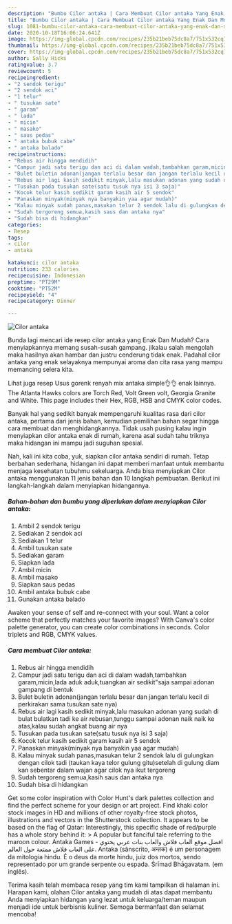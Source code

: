 ```yaml
---
description: "Bumbu Cilor antaka | Cara Membuat Cilor antaka Yang Enak Dan Mudah"
title: "Bumbu Cilor antaka | Cara Membuat Cilor antaka Yang Enak Dan Mudah"
slug: 1081-bumbu-cilor-antaka-cara-membuat-cilor-antaka-yang-enak-dan-mudah
date: 2020-10-18T16:06:24.641Z
image: https://img-global.cpcdn.com/recipes/235b21beb75dc8a7/751x532cq70/cilor-antaka-foto-resep-utama.jpg
thumbnail: https://img-global.cpcdn.com/recipes/235b21beb75dc8a7/751x532cq70/cilor-antaka-foto-resep-utama.jpg
cover: https://img-global.cpcdn.com/recipes/235b21beb75dc8a7/751x532cq70/cilor-antaka-foto-resep-utama.jpg
author: Sally Hicks
ratingvalue: 3.7
reviewcount: 5
recipeingredient:
- "2 sendok terigu"
- "2 sendok aci"
- "1 telur"
- " tusukan sate"
- " garam"
- " lada"
- " micin"
- " masako"
- " saus pedas"
- " antaka bubuk cabe"
- " antaka balado"
recipeinstructions:
- "Rebus air hingga mendidih"
- "Campur jadi satu terigu dan aci di dalam wadah,tambahkan garam,micin,lada aduk aduk,tuangkan air sedikit&#34;saja sampai adonan gampang di bentuk"
- "Bulet buletin adonan(jangan terlalu besar dan jangan terlalu kecil di perkirakan sama tusukan sate nya)"
- "Rebus air lagi kasih sedikit minyak,lalu masukan adonan yang sudah di bulat bulatkan tadi ke air rebusan,tunggu sampai adonan naik naik ke atas,kalau sudah angkat buang air nya"
- "Tusukan pada tusukan sate(satu tusuk nya isi 3 saja)"
- "Kocok telur kasih sedikit garam kasih air 5 sendok"
- "Panaskan minyak(minyak nya banyakin yaa agar mudah)"
- "Kalau minyak sudah panas,masukan telur 2 sendok lalu di gulungkan dengan cilok tadi (taukan kaya telor gulung gitu)setelah di gulung diam kan sebentar dalam wajan agar cilok nya ikut tergoreng"
- "Sudah tergoreng semua,kasih saus dan antaka nya"
- "Sudah bisa di hidangkan"
categories:
- Resep
tags:
- cilor
- antaka

katakunci: cilor antaka 
nutrition: 233 calories
recipecuisine: Indonesian
preptime: "PT29M"
cooktime: "PT52M"
recipeyield: "4"
recipecategory: Dinner

---
```



![Cilor antaka](https://img-global.cpcdn.com/recipes/235b21beb75dc8a7/751x532cq70/cilor-antaka-foto-resep-utama.jpg)

Bunda lagi mencari ide resep cilor antaka yang Enak Dan Mudah? Cara menyiapkannya memang susah-susah gampang. jikalau salah mengolah maka hasilnya akan hambar dan justru cenderung tidak enak. Padahal cilor antaka yang enak selayaknya mempunyai aroma dan cita rasa yang mampu memancing selera kita.

Lihat juga resep Usus gorenk renyah mix antaka simple👌👌 enak lainnya. The Atlanta Hawks colors are Torch Red, Volt Green volt, Georgia Granite and White. This page includes their Hex, RGB, HSB and CMYK color codes.

Banyak hal yang sedikit banyak mempengaruhi kualitas rasa dari cilor antaka, pertama dari jenis bahan, kemudian pemilihan bahan segar hingga cara membuat dan menghidangkannya. Tidak usah pusing kalau ingin menyiapkan cilor antaka enak di rumah, karena asal sudah tahu triknya maka hidangan ini mampu jadi suguhan spesial.


Nah, kali ini kita coba, yuk, siapkan cilor antaka sendiri di rumah. Tetap berbahan sederhana, hidangan ini dapat memberi manfaat untuk membantu menjaga kesehatan tubuhmu sekeluarga. Anda bisa menyiapkan Cilor antaka menggunakan 11 jenis bahan dan 10 langkah pembuatan. Berikut ini langkah-langkah dalam menyiapkan hidangannya.

<!--inarticleads1-->

##### Bahan-bahan dan bumbu yang diperlukan dalam menyiapkan Cilor antaka:

1. Ambil 2 sendok terigu
1. Sediakan 2 sendok aci
1. Sediakan 1 telur
1. Ambil  tusukan sate
1. Sediakan  garam
1. Siapkan  lada
1. Ambil  micin
1. Ambil  masako
1. Siapkan  saus pedas
1. Ambil  antaka bubuk cabe
1. Gunakan  antaka balado


Awaken your sense of self and re-connect with your soul. Want a color scheme that perfectly matches your favorite images? With Canva&#39;s color palette generator, you can create color combinations in seconds. Color triplets and RGB, CMYK values. 

<!--inarticleads2-->

##### Cara membuat Cilor antaka:

1. Rebus air hingga mendidih
1. Campur jadi satu terigu dan aci di dalam wadah,tambahkan garam,micin,lada aduk aduk,tuangkan air sedikit&#34;saja sampai adonan gampang di bentuk
1. Bulet buletin adonan(jangan terlalu besar dan jangan terlalu kecil di perkirakan sama tusukan sate nya)
1. Rebus air lagi kasih sedikit minyak,lalu masukan adonan yang sudah di bulat bulatkan tadi ke air rebusan,tunggu sampai adonan naik naik ke atas,kalau sudah angkat buang air nya
1. Tusukan pada tusukan sate(satu tusuk nya isi 3 saja)
1. Kocok telur kasih sedikit garam kasih air 5 sendok
1. Panaskan minyak(minyak nya banyakin yaa agar mudah)
1. Kalau minyak sudah panas,masukan telur 2 sendok lalu di gulungkan dengan cilok tadi (taukan kaya telor gulung gitu)setelah di gulung diam kan sebentar dalam wajan agar cilok nya ikut tergoreng
1. Sudah tergoreng semua,kasih saus dan antaka nya
1. Sudah bisa di hidangkan


Get some color inspiration with Color Hunt&#39;s dark palettes collection and find the perfect scheme for your design or art project. Find khaki color stock images in HD and millions of other royalty-free stock photos, illustrations and vectors in the Shutterstock collection. It appears to be based on the flag of Qatar: Interestingly, this specific shade of red/purple has a whole story behind it: &gt; A popular but fanciful tale referring to the maroon colour. Antaka Games - افضل موقع العاب فلاش والعاب بنات عربي يحتوي على العاب فلاش ممتعة حول العالم. Antaka (sânscrito, अन्तक) é um personagem da mitologia hindu. É o deus da morte hindu, juiz dos mortos, sendo representado por um grande serpente ou espada. Śrīmad Bhāgavatam. (em inglês). 

Terima kasih telah membaca resep yang tim kami tampilkan di halaman ini. Harapan kami, olahan Cilor antaka yang mudah di atas dapat membantu Anda menyiapkan hidangan yang lezat untuk keluarga/teman maupun menjadi ide untuk berbisnis kuliner. Semoga bermanfaat dan selamat mencoba!
